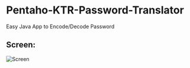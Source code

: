 # Pentaho-KTR-Password-Translator
 Easy Java App to Encode/Decode Password

## Screen:
![Screen](https://github.com/Matheuscruztj/Pentaho-KTR-Password-Translator/tree/master/image/Screen.JPG)